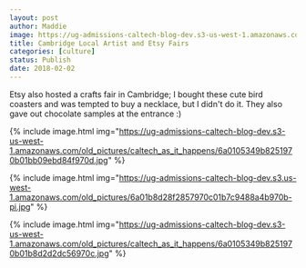 ```yaml
---
layout: post
author: Maddie
image: https://ug-admissions-caltech-blog-dev.s3-us-west-1.amazonaws.com/old_pictures/6a0105349b8251970b01bb09ebd857970d.jpg
title: Cambridge Local Artist and Etsy Fairs
categories: [culture]
status: Publish
date: 2018-02-02
---
```


Etsy also hosted a crafts fair in Cambridge; I bought these cute bird coasters and was tempted to buy a necklace, but I didn't do it. They also gave out chocolate samples at the entrance :)


{% include image.html img="https://ug-admissions-caltech-blog-dev.s3-us-west-1.amazonaws.com/old_pictures/caltech_as_it_happens/6a0105349b8251970b01bb09ebd84f970d.jpg" %}


{% include image.html img="https://ug-admissions-caltech-blog-dev.s3.us-west-1.amazonaws.com/old_pictures/6a01b8d28f2857970c01b7c9488a4b970b-pi.jpg" %}


{% include image.html img="https://ug-admissions-caltech-blog-dev.s3-us-west-1.amazonaws.com/old_pictures/caltech_as_it_happens/6a0105349b8251970b01b8d2d2dc56970c.jpg" %}
